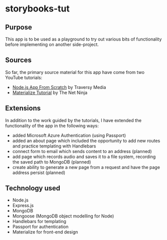 # storybooks-tut
## Purpose
This app is to be used as a playground to try out various bits of functionality before implementing on another side-project.
## Sources
So far, the primary source material for this app have come from two YouTube tutorials:
- [Node.js App From Scratch](https://www.youtube.com/watch?v=SBvmnHTQIPY&t=2893s) by Traversy Media
- [Materialize Tutorial](https://www.youtube.com/playlist?list=PL4cUxeGkcC9gGrbtvASEZSlFEYBnPkmff) by The Net Ninja
## Extensions
In addition to the work guided by the tutorials, I have extended the functionality of the app in the following ways:
- added Microsoft Azure Authentication (using Passport)
- added an about page which included the opportunity to add new routes and practice templating with Handlebars
- connect form to email which sends content to an address (planned)
- add page which records audio and saves it to a file system, recording the saved path to MongoDB (planned)
- create ability to generate a new page from a request and have the page address persist (planned)
## Technology used
- Node.js 
- Express.js 
- MongoDB 
- Mongoose (MongoDB object modelling for Node)
- Handlebars for templating
- Passport for authentication
- Materialize for front-end design